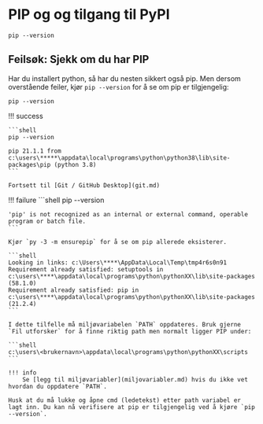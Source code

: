 # PIP og og tilgang til PyPI


```shell
pip --version
```


## Feilsøk: Sjekk om du har PIP

Har du installert python, så har du nesten sikkert også pip.
Men dersom overstående feiler, kjør `pip --version` for å se om pip er tilgjengelig:

```shell
pip --version
```

!!! success

    ```shell
    pip --version

    pip 21.1.1 from c:\users\*****\appdata\local\programs\python\python38\lib\site-packages\pip (python 3.8)
    ```

    Fortsett til [Git / GitHub Desktop](git.md)

!!! failure
    ```shell
    pip --version

    'pip' is not recognized as an internal or external command, operable program or batch file.
    ```

    Kjør `py -3 -m ensurepip` for å se om pip allerede eksisterer.

    ```shell
    Looking in links: c:\Users\****\AppData\Local\Temp\tmp4r6s0n91
    Requirement already satisfied: setuptools in c:\users\****\appdata\local\programs\python\pythonXX\lib\site-packages (58.1.0)
    Requirement already satisfied: pip in c:\users\****\appdata\local\programs\python\pythonXX\lib\site-packages (21.2.4)
    ```

    I dette tilfelle må miljøvariabelen `PATH` oppdateres. Bruk gjerne `Fil utforsker` for å finne riktig path men normalt ligger PIP under:

    ```shell
    c:\users\<brukernavn>\appdata\local\programs\python\pythonXX\scripts
    ```

    !!! info
        Se [legg til miljøvariabler](miljovariabler.md) hvis du ikke vet hvordan du oppdatere `PATH`.

    Husk at du må lukke og åpne cmd (ledetekst) etter path variabel er lagt inn. Du kan nå verifisere at pip er tilgjengelig ved å kjøre `pip --version`.

